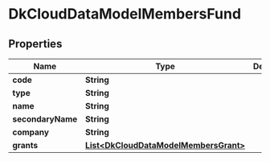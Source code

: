 
# DkCloudDataModelMembersFund

## Properties
Name | Type | Description | Notes
------------ | ------------- | ------------- | -------------
**code** | **String** |  |  [optional]
**type** | **String** |  |  [optional]
**name** | **String** |  |  [optional]
**secondaryName** | **String** |  |  [optional]
**company** | **String** |  |  [optional]
**grants** | [**List&lt;DkCloudDataModelMembersGrant&gt;**](DkCloudDataModelMembersGrant.md) |  |  [optional]



